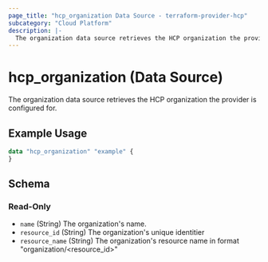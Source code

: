 ```yaml
---
page_title: "hcp_organization Data Source - terraform-provider-hcp"
subcategory: "Cloud Platform"
description: |-
  The organization data source retrieves the HCP organization the provider is configured for.
---
```


# hcp_organization (Data Source)

The organization data source retrieves the HCP organization the provider is configured for.

## Example Usage

```terraform
data "hcp_organization" "example" {
}
```

<!-- schema generated by tfplugindocs -->
## Schema

### Read-Only

- `name` (String) The organization's name.
- `resource_id` (String) The organization's unique identitier
- `resource_name` (String) The organization's resource name in format "organization/<resource_id>"
